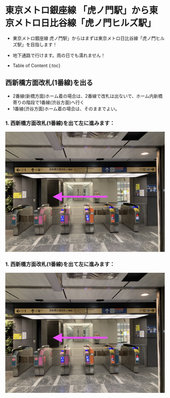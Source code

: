 # 東京メトロ銀座線 「虎ノ門駅」から東京メトロ日比谷線「虎ノ門ヒルズ駅」

- 東京メトロ銀座線 虎ノ門駅」からはまずは東京メトロ日比谷線「虎ノ門ヒルズ駅」を目指します！
- 地下通路で行けます。雨の日でも濡れません！

- Table of Content
{:toc}

## 西新橋方面改札(1番線)を出る
- 2番線(新橋方面)ホーム着の場合は、2番線で改札は出ないで、ホーム内新橋寄りの階段で1番線(渋谷方面)へ行く
- 1番線(渋谷方面)ホーム着の場合は、そのままでよい。

### 1. 西新橋方面改札(1番線)を出て左に進みます：
![image](images/nishi_shibashi_deguchi.JPG)

### 1. 西新橋方面改札(1番線)を出て左に進みます：
![image](images/nishi_shibashi_deguchi.JPG)